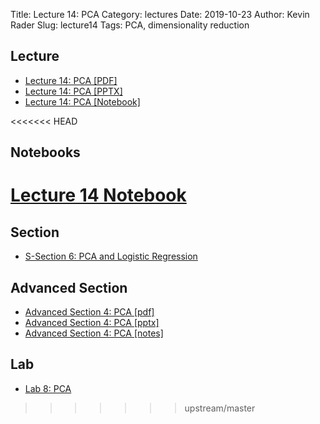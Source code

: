 Title: Lecture 14: PCA
Category: lectures
Date: 2019-10-23
Author: Kevin Rader
Slug: lecture14
Tags: PCA, dimensionality reduction


## Lecture

- [Lecture 14: PCA [PDF]]({attach}presentation/Lecture14_PCA.pdf)
- [Lecture 14: PCA [PPTX]]({attach}presentation/Lecture14_PCA.pptx)
- [Lecture 14: PCA [Notebook]]({filename}presentation/Lecture14.ipynb)

<<<<<<< HEAD
## Notebooks
[Lecture 14 Notebook]({static}presentation/Lecture14.ipynb)
=======

## Section

- [S-Section 6: PCA and Logistic Regression]({filename}../../sections/section6/notebook/cs109a_section_6.ipynb)


## Advanced Section

- [Advanced Section 4: PCA [pdf]]({attach}../../a-section/a-sec4/presentation/Adv_Section4_Slides_PCA.pdf)
- [Advanced Section 4: PCA [pptx]]({attach}../../a-section/a-sec4/presentation/Adv_Section4_Slides_PCA.pptx)
- [Advanced Section 4: PCA [notes]]({attach}../../a-section/a-sec4/notes/a-sec4-PCA.pdf)


## Lab

- [Lab 8: PCA]({filename}../../labs/lab08/notes/cs109a_lab8_PCA.ipynb)
>>>>>>> upstream/master
